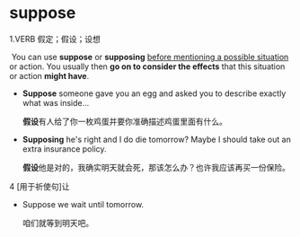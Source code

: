 # suppose

1.VERB 假定；假设；设想

​	You can use **suppose** or **supposing** <u>before mentioning a possible situation</u> or action. You usually then **go on to consider the effects** that this situation or action **might have**.

- **Suppose** someone gave you an egg and asked you to describe exactly what was inside...

  **假设**有人给了你一枚鸡蛋并要你准确描述鸡蛋里面有什么。

- **Supposing** he's right and I do die tomorrow? Maybe I should take out an extra insurance policy.

  **假设**他是对的，我确实明天就会死，那该怎么办？也许我应该再买一份保险。

4 [用于祈使句]让

* Suppose we wait until tomorrow.

  咱们就等到明天吧。